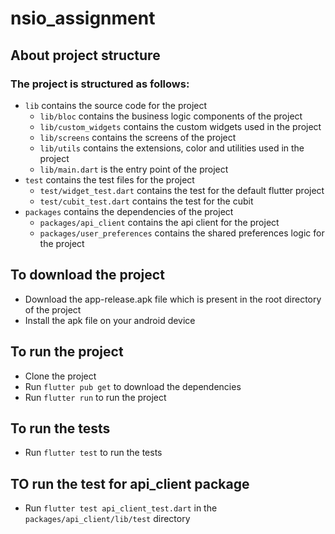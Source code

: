 # nsio_assignment
## About project structure
### The project is structured as follows:
- `lib` contains the source code for the project
    - `lib/bloc` contains the business logic components of the project
    - `lib/custom_widgets` contains the custom widgets used in the project
    - `lib/screens` contains the screens of the project
    - `lib/utils` contains the extensions, color and utilities used in the project
    - `lib/main.dart` is the entry point of the project
- `test` contains the test files for the project
    - `test/widget_test.dart` contains the test for the default flutter project
    - `test/cubit_test.dart` contains the test for the cubit
- `packages` contains the dependencies of the project
    - `packages/api_client` contains the api client for the project
    - `packages/user_preferences` contains the shared preferences logic for the project
## To download the project
- Download the app-release.apk file which is present in the root directory of the project
- Install the apk file on your android device
## To run the project
- Clone the project
- Run `flutter pub get` to download the dependencies
- Run `flutter run` to run the project
## To run the tests
- Run `flutter test` to run the tests
## TO run the test for api_client package
- Run `flutter test api_client_test.dart` in the `packages/api_client/lib/test` directory
